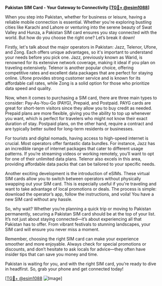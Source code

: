 **Pakistan SIM Card - Your Gateway to Connectivity [[TG💪+ @esim1088](https://t.me/s/esim1088)]**

When you step into Pakistan, whether for business or leisure, having a reliable mobile connection is essential. Whether you're exploring bustling cities like Karachi and Lahore or venturing into the serene beauty of Swat Valley and Hunza, a Pakistan SIM card ensures you stay connected with the world. But how do you choose the right one? Let’s break it down!

Firstly, let's talk about the major operators in Pakistan: Jazz, Telenor, Ufone, and Zong. Each offers unique advantages, so it's important to understand your needs before you pick one. Jazz, previously known as Warid, is renowned for its extensive network coverage, making it ideal if you plan on traveling extensively. Telenor is another popular choice, offering competitive rates and excellent data packages that are perfect for staying online. Ufone provides strong customer service and is known for its affordable call rates, while Zong is a solid option for those who prioritize data speed and quality.

Now, when it comes to purchasing a SIM card, there are three main types to consider: Pay-As-You-Go (PAYG), Prepaid, and Postpaid. PAYG cards are great for short-term visitors since they allow you to buy credit as needed. Prepaid plans are more flexible, giving you the ability to top up whenever you want, which is perfect for travelers who might not know their exact duration of stay. Postpaid plans, on the other hand, require a contract and are typically better suited for long-term residents or businesses.

For tourists and digital nomads, having access to high-speed internet is crucial. Most operators offer fantastic data bundles. For instance, Jazz has an incredible range of internet packages that cater to different usage patterns. If you’re streaming videos or working remotely, you’ll want to opt for one of their unlimited data plans. Telenor also excels in this area, providing affordable data packs that can be tailored to your specific needs.

Another exciting development is the introduction of eSIMs. These virtual SIM cards allow you to switch between operators without physically swapping out your SIM card. This is especially useful if you're traveling and want to take advantage of local promotions or deals. The process is simple: download the operator’s app, follow the instructions, and voila! You have a new SIM card without any hassle.

So, why wait? Whether you’re planning a quick trip or moving to Pakistan permanently, securing a Pakistan SIM card should be at the top of your list. It’s not just about staying connected—it’s about experiencing all that Pakistan has to offer. From vibrant festivals to stunning landscapes, your SIM card will ensure you never miss a moment.

Remember, choosing the right SIM card can make your experience smoother and more enjoyable. Always check for special promotions or discounts, and don’t hesitate to ask locals for advice—they often have insider tips that can save you money and time.

Pakistan is waiting for you, and with the right SIM card, you’re ready to dive in headfirst. So, grab your phone and get connected today!

[[TG💪+ @esim1088](https://t.me/s/esim1088) ![Image](https://i.postimg.cc/Y0z9fWf4/image.png)]